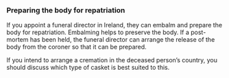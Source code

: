 ###  Preparing the body for repatriation

If you appoint a funeral director in Ireland, they can embalm and prepare the
body for repatriation. Embalming helps to preserve the body. If a post-mortem
has been held, the funeral director can arrange the release of the body from
the coroner so that it can be prepared.

If you intend to arrange a cremation in the deceased person’s country, you
should discuss which type of casket is best suited to this.
